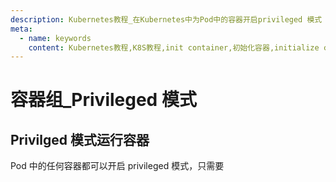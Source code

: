 ```yaml
---
description: Kubernetes教程_在Kubernetes中为Pod中的容器开启privileged 模式
meta:
  - name: keywords
    content: Kubernetes教程,K8S教程,init container,初始化容器,initialize container
---
```


# 容器组_Privileged 模式

<AdSenseTitle/>

## Privilged 模式运行容器

Pod 中的任何容器都可以开启 privileged 模式，只需要

<!-- Any container in a Pod can enable privileged mode, using the privileged flag on the security context of the container spec. This is useful for containers that want to use Linux capabilities like manipulating the network stack and accessing devices. Processes within the container get almost the same privileges that are available to processes outside a container. With privileged mode, it should be easier to write network and volume plugins as separate Pods that don’t need to be compiled into the kubelet. -->
